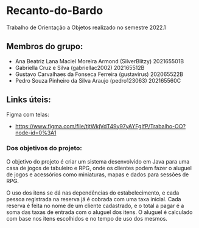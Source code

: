 # Recanto-do-Bardo
Trabalho de Orientação a Objetos realizado no semestre 2022.1

## Membros do grupo:
- Ana Beatriz Lana Maciel Moreira Armond (SilverBlitzy) 202165501B
- Gabriella Cruz e Silva (gabriellac2002) 202165512B
- Gustavo Carvalhaes da Fonseca Ferreira (gustavirus) 202065522B
- Pedro Souza Pinheiro da Silva Araujo (pedro123063) 202165560C

## Links úteis:
Figma com telas:
- https://www.figma.com/file/tjtWkjVdT49y97yAYFgIfP/Trabalho-OO?node-id=0%3A1

### Dos objetivos do projeto:
  O objetivo do projeto é criar um sistema desenvolvido em Java para uma casa de
jogos de tabuleiro e RPG, onde os clientes podem fazer o aluguel de jogos e acessórios 
como miniaturas, mapas e dados para sessões de RPG.

  O uso dos itens se dá nas dependências do estabelecimento, e cada
pessoa registrada na reserva já é cobrada com uma taxa inicial. Cada reserva é
feita no nome de um cliente cadastrado, e o total a pagar é a soma das
taxas de entrada com o aluguel dos itens. O aluguel é calculado com base nos itens escolhidos
e no tempo de uso dos mesmos.

